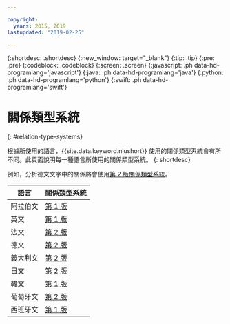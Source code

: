 ```yaml
---

copyright:
  years: 2015, 2019
lastupdated: "2019-02-25"

---
```


{:shortdesc: .shortdesc}
{:new_window: target="_blank"}
{:tip: .tip}
{:pre: .pre}
{:codeblock: .codeblock}
{:screen: .screen}
{:javascript: .ph data-hd-programlang='javascript'}
{:java: .ph data-hd-programlang='java'}
{:python: .ph data-hd-programlang='python'}
{:swift: .ph data-hd-programlang='swift'}

# 關係類型系統
{: #relation-type-systems}

根據所使用的語言，{{site.data.keyword.nlushort}} 使用的關係類型系統會有所不同。此頁面說明每一種語言所使用的關係類型系統。
{: shortdesc}

例如，分析德文文字中的關係將會使用[第 2 版關係類型系統][v2]。

|語言    |關係類型系統        |
| --- | ---|
|阿拉伯文|[第 1 版][v1]   |
|英文    |[第 1 版][v1]   |
|法文   |[第 2 版][v2]   |
|德文   |[第 2 版][v2]   |
|義大利文|[第 2 版][v2]   |
|日文|[第 2 版][v2]   |
|韓文   |[第 1 版][v1]   |
|葡萄牙文   |[第 2 版][v2]   |
|西班牙文|[第 1 版][v1]   |


[v1]: /docs/services/natural-language-understanding?topic=natural-language-understanding-relation-types-version-1
[v2]: /docs/services/natural-language-understanding?topic=natural-language-understanding-relation-types-version-2

